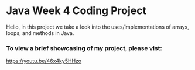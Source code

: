 # Java Week 4 Coding Project
Hello, in this project we take a look into the uses/implementations of arrays, loops, and methods in Java.

### To view a brief showcasing of my project, please vist:
https://youtu.be/46x4ky5HHzo
